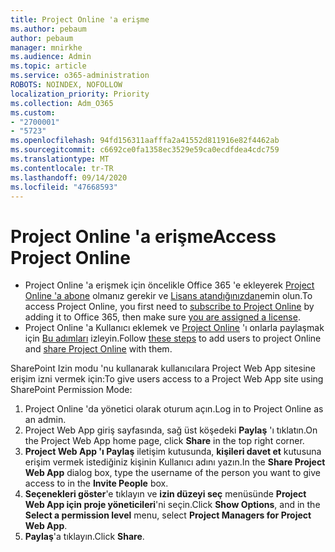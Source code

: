 ```yaml
---
title: Project Online 'a erişme
ms.author: pebaum
author: pebaum
manager: mnirkhe
ms.audience: Admin
ms.topic: article
ms.service: o365-administration
ROBOTS: NOINDEX, NOFOLLOW
localization_priority: Priority
ms.collection: Adm_O365
ms.custom:
- "2700001"
- "5723"
ms.openlocfilehash: 94fd156311aafffa2a41552d811916e82f4462ab
ms.sourcegitcommit: c6692ce0fa1358ec3529e59ca0ecdfdea4cdc759
ms.translationtype: MT
ms.contentlocale: tr-TR
ms.lasthandoff: 09/14/2020
ms.locfileid: "47668593"
---
```

# <a name="access-project-online"></a><span data-ttu-id="7d216-102">Project Online 'a erişme</span><span class="sxs-lookup"><span data-stu-id="7d216-102">Access Project Online</span></span>

- <span data-ttu-id="7d216-103">Project Online 'a erişmek için öncelikle Office 365 'e ekleyerek [Project Online 'a abone](https://docs.microsoft.com/ProjectOnline/get-started-with-project-online) olmanız gerekir ve [Lisans atandığınızdan](https://docs.microsoft.com/ProjectOnline/step-1-sign-up-for-project-online#next-make-sure-you-can-get-in)emin olun.</span><span class="sxs-lookup"><span data-stu-id="7d216-103">To access Project Online, you first need to [subscribe to Project Online](https://docs.microsoft.com/ProjectOnline/get-started-with-project-online) by adding it to Office 365, then make sure [you are assigned a license](https://docs.microsoft.com/ProjectOnline/step-1-sign-up-for-project-online#next-make-sure-you-can-get-in).</span></span>
- <span data-ttu-id="7d216-104">Project Online 'a Kullanıcı eklemek ve [Project Online](https://docs.microsoft.com/ProjectOnline/step-2-add-people-to-project-online#4-finally-share-project-online-with-the-people-you-added) 'ı onlarla paylaşmak için [Bu adımları](https://docs.microsoft.com/ProjectOnline/step-2-add-people-to-project-online) izleyin.</span><span class="sxs-lookup"><span data-stu-id="7d216-104">Follow [these steps](https://docs.microsoft.com/ProjectOnline/step-2-add-people-to-project-online) to add users to project Online and [share Project Online](https://docs.microsoft.com/ProjectOnline/step-2-add-people-to-project-online#4-finally-share-project-online-with-the-people-you-added) with them.</span></span>

<span data-ttu-id="7d216-105">SharePoint Izin modu 'nu kullanarak kullanıcılara Project Web App sitesine erişim izni vermek için:</span><span class="sxs-lookup"><span data-stu-id="7d216-105">To give users access to a Project Web App site using SharePoint Permission Mode:</span></span>

1. <span data-ttu-id="7d216-106">Project Online 'da yönetici olarak oturum açın.</span><span class="sxs-lookup"><span data-stu-id="7d216-106">Log in to Project Online as an admin.</span></span>
2. <span data-ttu-id="7d216-107">Project Web App giriş sayfasında, sağ üst köşedeki **Paylaş** 'ı tıklatın.</span><span class="sxs-lookup"><span data-stu-id="7d216-107">On the Project Web App home page, click **Share** in the top right corner.</span></span>
3. <span data-ttu-id="7d216-108">**Project Web App 'ı Paylaş** iletişim kutusunda, **kişileri davet et** kutusuna erişim vermek istediğiniz kişinin Kullanıcı adını yazın.</span><span class="sxs-lookup"><span data-stu-id="7d216-108">In the **Share Project Web App** dialog box, type the username of the person you want to give access to in the **Invite People** box.</span></span>
4. <span data-ttu-id="7d216-109">**Seçenekleri göster**'e tıklayın ve **izin düzeyi seç** menüsünde **Project Web App için proje yöneticileri**'ni seçin.</span><span class="sxs-lookup"><span data-stu-id="7d216-109">Click **Show Options**, and in the **Select a permission level** menu, select **Project Managers for Project Web App**.</span></span>
5. <span data-ttu-id="7d216-110">**Paylaş**'a tıklayın.</span><span class="sxs-lookup"><span data-stu-id="7d216-110">Click **Share**.</span></span>

